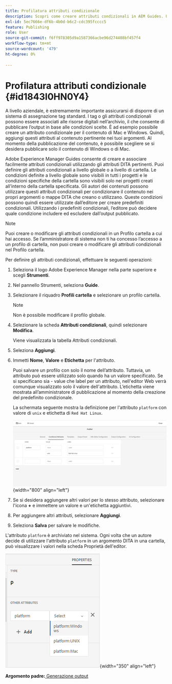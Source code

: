 ```yaml
---
title: Profilatura attributi condizionale
description: Scopri come creare attributi condizionali in AEM Guides. Utilizza gli attributi condizionali nella cartella e nei profili globali per condizionare il contenuto.
exl-id: 5ec7666e-df6b-4b0d-b6c2-cdc395fcccc5
feature: Publishing
role: User
source-git-commit: f6ff978305d9a1587366acbe96d274408bf457f4
workflow-type: tm+mt
source-wordcount: '479'
ht-degree: 0%

---
```


# Profilatura attributi condizionale {#id1843I0HN0Y4}

A livello aziendale, è estremamente importante assicurarsi di disporre di un sistema di assegnazione tag standard. I tag o gli attributi condizionali possono essere associati alle risorse digitali nell’archivio, il che consente di pubblicare l’output in base alle condizioni scelte. È ad esempio possibile creare un attributo condizionale per il contenuto di Mac e Windows. Quindi, aggiungi questi attributi al contenuto pertinente nei tuoi argomenti. Al momento della pubblicazione del contenuto, è possibile scegliere se si desidera pubblicare solo il contenuto di Windows o di Mac.

Adobe Experience Manager Guides consente di creare e associare facilmente attributi condizionali utilizzando gli attributi DITA pertinenti. Puoi definire gli attributi condizionali a livello globale o a livello di cartella. Le condizioni definite a livello globale sono visibili in tutti i progetti e le condizioni specifiche della cartella sono visibili solo nei progetti creati all’interno della cartella specificata. Gli autori dei contenuti possono utilizzare questi attributi condizionali per condizionare il contenuto nei propri argomenti o mappe DITA che creano o utilizzano. Queste condizioni possono quindi essere utilizzate dall’editore per creare predefiniti condizionali. Utilizzando i predefiniti condizionali, l’editore può decidere quale condizione includere ed escludere dall’output pubblicato.

>[!NOTE]
>
> Puoi creare o modificare gli attributi condizionali in un Profilo cartella a cui hai accesso. Se l’amministratore di sistema non ti ha concesso l’accesso a un profilo di cartella, non puoi creare o modificare gli attributi condizionali nel Profilo cartella.

Per definire gli attributi condizionali, effettuare le seguenti operazioni:

1. Seleziona il logo Adobe Experience Manager nella parte superiore e scegli **Strumenti**.

1. Nel pannello Strumenti, seleziona **Guide**.

1. Selezionare il riquadro **Profili cartella** e selezionare un profilo cartella.

   >[!NOTE]
   >
   > Non è possibile modificare il profilo globale.

1. Selezionare la scheda **Attributi condizionali**, quindi selezionare **Modifica**.

   Viene visualizzata la tabella Attributi condizionali.

1. Seleziona **Aggiungi**.

1. Immetti **Nome**, **Valore** e **Etichetta** per l&#39;attributo.

   Puoi salvare un profilo con solo il nome dell’attributo. Tuttavia, un attributo può essere utilizzato solo quando ha un valore specificato. Se si specificano sia - value che label per un attributo, nell&#39;editor Web verrà comunque visualizzato solo il valore dell&#39;attributo. L’etichetta viene mostrata all’amministratore di pubblicazione al momento della creazione del predefinito condizionale.

   La schermata seguente mostra la definizione per l&#39;attributo `platform` con valore di `unix` e etichetta di `Red Hat Linux`.

   ![](images/add-profile-new.png){width="800" align="left"}

1. Se si desidera aggiungere altri valori per lo stesso attributo, selezionare l&#39;icona **+** e immettere un valore e un&#39;etichetta aggiuntivi.

1. Per aggiungere altri attributi, selezionare **Aggiungi**.

1. Seleziona **Salva** per salvare le modifiche.


L&#39;attributo `platform` è archiviato nel sistema. Ogni volta che un autore decide di utilizzare l&#39;attributo `platform` in un argomento DITA in una cartella, può visualizzare i valori nella scheda Proprietà dell&#39;editor.

![](images/properties-tab.png){width="350" align="left"}

**Argomento padre:**[ Generazione output](generate-output.md)
